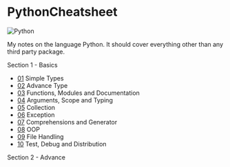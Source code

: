 # PythonCheatsheet

![Python](https://img.shields.io/badge/lang-Python-brightgreen.svg)

My notes on the language Python. It should cover everything other than any third party package.

Section 1 - Basics
- [01](./01/README.md) Simple Types
- [02](./02/README.md) Advance Type
- [03](./03/README.md) Functions, Modules and Documentation
- [04](./04/README.md) Arguments, Scope and Typing
- [05](./05/README.md) Collection
- [06](./06/README.md) Exception
- [07](./07/README.md) Comprehensions and Generator
- [08](./08/README.md) OOP
- [09](./09/README.md) File Handling
- [10](./10/README.md) Test, Debug and Distribution

Section 2 - Advance
